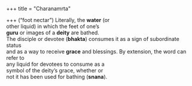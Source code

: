 +++
title = "Charanamrta"

+++
(“foot nectar”) Literally, the **water** (or  
other liquid) in which the feet of one’s  
**guru** or images of a **deity** are bathed.  
The disciple or devotee (**bhakta**) consumes it as a sign of subordinate status  
and as a way to receive **grace** and blessings. By extension, the word can refer to  
any liquid for devotees to consume as a  
symbol of the deity’s grace, whether or  
not it has been used for bathing (**snana**).